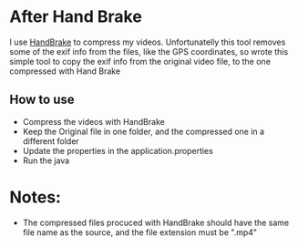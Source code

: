 # After Hand Brake

I use [HandBrake](https://handbrake.fr/) to compress my videos. Unfortunatelly this tool removes some of the exif info from the files, like the GPS coordinates, so wrote this simple tool to copy the exif info from the original video file, to the one compressed with Hand Brake

## How to use
- Compress the videos with HandBrake
- Keep the Original file in one folder, and the compressed one in a different folder
- Update the properties in the application.properties
- Run the java

# Notes:
- The compressed files procuced with HandBrake should have the same file name as the source, and the file extension must be ".mp4"